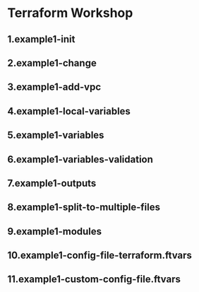 # Terraform Workshop

## 1.example1-init
## 2.example1-change
## 3.example1-add-vpc
## 4.example1-local-variables
## 5.example1-variables
## 6.example1-variables-validation
## 7.example1-outputs
## 8.example1-split-to-multiple-files
## 9.example1-modules
## 10.example1-config-file-terraform.ftvars
## 11.example1-custom-config-file.ftvars